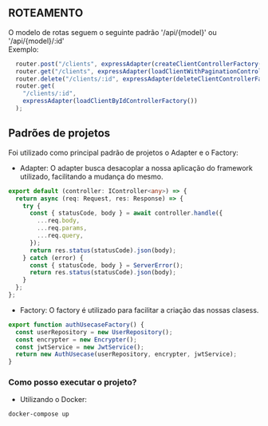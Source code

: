 ## ROTEAMENTO
O modelo de rotas seguem o seguinte padrão '/api/{model}' ou '/api/{model}/:id'\
Exemplo:
```ts
  router.post("/clients", expressAdapter(createClientControllerFactory()));
  router.get("/clients", expressAdapter(loadClientWithPaginationController()));
  router.delete("/clients/:id", expressAdapter(deleteClientControllerFactory()));
  router.get(
    "/clients/:id",
    expressAdapter(loadClientByIdControllerFactory())
  );
```

## Padrões de projetos
Foi utilizado como principal padrão de projetos o Adapter e o Factory:
* Adapter: O adapter busca desacoplar a nossa aplicação do framework utilizado, facilitando a mudança do mesmo.
```ts
export default (controller: IController<any>) => {
  return async (req: Request, res: Response) => {
    try {
      const { statusCode, body } = await controller.handle({
        ...req.body,
        ...req.params,
        ...req.query,
      });
      return res.status(statusCode).json(body);
    } catch (error) {
      const { statusCode, body } = ServerError();
      return res.status(statusCode).json(body);
    }
  };
};
```
* Factory: O factory é utilizado para facilitar a criação das nossas clasess.
```ts
export function authUsecaseFactory() {
  const userRepository = new UserRepository();
  const encrypter = new Encrypter();
  const jwtService = new JwtService();
  return new AuthUsecase(userRepository, encrypter, jwtService);
}
```

### Como posso executar o projeto?
* Utilizando o Docker:
```sh
docker-compose up
```
